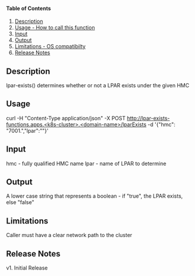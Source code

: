 #### Table of Contents

1. [Description](#description)
2. [Usage - How to call this function](#usage)
3. [Input](#input)
4. [Output](#output)
5. [Limitations - OS compatibilty](#limitations)
6. [Release Notes](#release_notes)


## Description
lpar-exists() determines whether or not a LPAR exists under the given HMC


## Usage
curl -H "Content-Type application/json" -X POST http://lpar-exists-functions.apps.<k8s-cluster>.<domain-name>/lparExists -d '{"hmc": "<HMC-Server>7001.<domain-name>","lpar":"<Toolkit-Server>"}'


## Input
hmc - fully qualified HMC name
lpar - name of LPAR to determine



## Output
A lower case string that represents a boolean - if "true", the LPAR exists, else "false"


## Limitations
Caller must have a clear network path to the cluster


## Release Notes
v1. Initial Release
